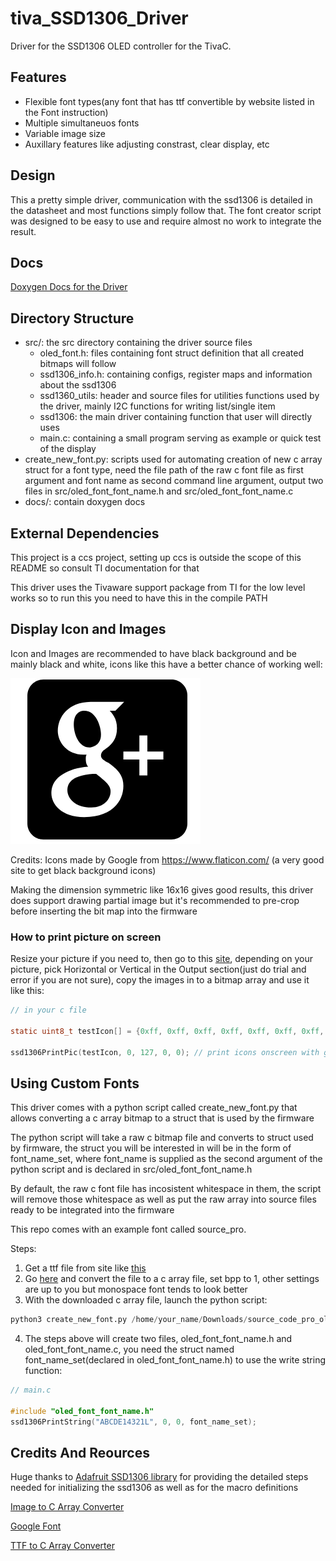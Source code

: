 # tiva_SSD1306_Driver

Driver for the SSD1306 OLED controller for the TivaC.

## Features

- Flexible font types(any font that has ttf convertible by website listed in the Font instruction)
- Multiple simultaneuos fonts
- Variable image size
- Auxillary features like adjusting constrast, clear display, etc

## Design

This a pretty simple driver, communication with the ssd1306 is detailed in the datasheet and most functions simply follow that. The font creator script was designed to be easy to use and require almost no work to integrate the result.

## Docs

[Doxygen Docs for the Driver](https://tiva-ssd1306-driver.readthedocs.io/en/latest/)

## Directory Structure

- src/: the src directory containing the driver source files
    - oled_font.h: files containing font struct definition that all created bitmaps will follow
    - ssd1306_info.h: containing configs, register maps and information about the ssd1306
    - ssd1360_utils: header and source files for utilities functions used by the driver, mainly I2C functions for writing list/single item
    - ssd1306: the main driver containing function that user will directly uses
    - main.c: containing a small program serving as example or quick test of the display
- create_new_font.py: scripts used for automating creation of new c array struct for a font type, need the file path of the raw c font file as first argument and font name as second command line argument, output two files in src/oled_font_font_name.h and src/oled_font_font_name.c
- docs/: contain doxygen docs

## External Dependencies

This project is a ccs project, setting up ccs is outside the scope of this README so consult TI documentation for that

This driver uses the Tivaware support package from TI for the low level works so to run this you need to have this in the compile PATH

## Display Icon and Images

Icon and Images are recommended to have black background and be mainly black and white, icons like this have a better chance of working well:

![Black Background Icons](image/2018-11-03-19-18-36.png)

Credits: Icons made by Google from https://www.flaticon.com/ (a very good site to get black background icons)

Making the dimension symmetric like 16x16 gives good results, this driver does support drawing partial image but it's recommended to pre-crop before inserting the bit map into the firmware

### How to print picture on screen

Resize your picture if you need to, then go to this [site](http://javl.github.io/image2cpp/), depending on your picture, pick Horizontal or Vertical in the Output section(just do trial and error if you are not sure), copy the images in to a bitmap array and use it like this:

```c
// in your c file

static uint8_t testIcon[] = {0xff, 0xff, 0xff, 0xff, 0xff, 0xff, 0xff, 0xff, 0xff, 0xff, 0xff, 0xff, 0xff, 0xff, 0xff, 0xff, 0xff, 0xff, 0xff, 0xff, 0xff, 0xff, 0xff, 0xff, 0xff, 0xff, 0xff, 0xff, 0xff, 0xff, 0xff, 0xff}; // arrays obtained from the site above

ssd1306PrintPic(testIcon, 0, 127, 0, 0); // print icons onscreen with given coordinate
```

## Using Custom Fonts

This driver comes with a python script called create_new_font.py that allows converting a c array bitmap to a struct that is used by the firmware

The python script will take a raw c bitmap file and converts to struct used by firmware, the struct you will be interested in will be in the form of font_name_set, where font_name is supplied as the second argument of the python script and is declared in src/oled_font_font_name.h

By default, the raw c font file has incosistent whitespace in them, the script will remove those whitespace as well as put the raw array into source files ready to be integrated into the firmware

This repo comes with an example font called source_pro.

Steps:

1. Get a ttf file from site like [this](https://fonts.google.com/)
2. Go [here](https://littlevgl.com/ttf-font-to-c-array) and convert the file to a c array file, set bpp to 1, other settings are up to you but monospace font tends to look better
3. With the downloaded c array file, launch the python script:

```python
python3 create_new_font.py /home/your_name/Downloads/source_code_pro_oled.c font_name # provide raw bit map fiile path and font name
```

4. The steps above will create two files, oled_font_font_name.h and oled_font_font_name.c, you need the struct named font_name_set(declared in oled_font_font_name.h) to use the write string function:

```c
// main.c

#include "oled_font_font_name.h"
ssd1306PrintString("ABCDE14321L", 0, 0, font_name_set);
```

## Credits And Reources

Huge thanks to [Adafruit SSD1306 library](https://github.com/adafruit/Adafruit_SSD1306) for providing the detailed steps needed for initializing the ssd1306 as well as for the macro definitions

[Image to C Array Converter](http://javl.github.io/image2cpp/)

[Google Font](https://fonts.google.com/)

[TTF to C Array Converter](https://littlevgl.com/ttf-font-to-c-array)